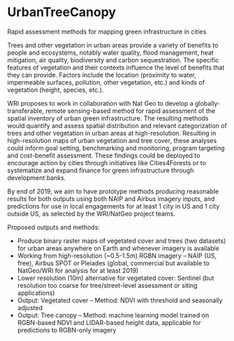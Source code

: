 # UrbanTreeCanopy

Rapid assessment methods for mapping green infrastructure in cities

Trees and other vegetation in urban areas provide a variety of benefits to people and ecosystems, notably water quality, flood management, heat mitigation, air quality, biodiversity and carbon sequestration.  The specific features of vegetation and their contexts influence the level of benefits that they can provide. Factors include the location (proximity to water, impermeable surfaces, pollution, other vegetation, etc.) and kinds of vegetation (height, species, etc.).   

WRI proposes to work in collaboration with Nat Geo to develop a globally-transferable, remote sensing-based method for rapid assessment of the spatial inventory of urban green infrastructure. The resulting methods would quantify and assess spatial distribution and relevant categorization of trees and other vegetation in urban areas at high-resolution.  Resulting in high-resolution maps of urban vegetation and tree cover, these analyses could inform goal setting, benchmarking and monitoring, program targeting and cost-benefit assessment. These findings could be deployed to encourage action by cities through initiatives like Cities4Forests or to systematize and expand finance for green infrastructure through development banks. 

By end of 2019, we aim to have prototype methods producing reasonable results for both outputs using both NAIP and Airbus imagery inputs, and predictions for use in local engagements for at least 1 city in US and 1 city outside US, as selected by the WRI/NatGeo project teams.


Proposed outputs and methods:

- Produce binary raster maps of vegetated cover and trees (two datasets) for urban areas anywhere on Earth and whenever imagery is available
- Working from high-resolution (~0.5-1.5m) RGBN imagery – NAIP (US, free), Airbus SPOT or Pleiades (global, commercial but available to NatGeo/WRI for analysis for at least 2019)
- Lower resolution (10m) alternative for vegetated cover: Sentinel (but resolution too coarse for tree/street-level assessment or siting applications)
- Output: Vegetated cover – Method: NDVI with threshold and seasonally adjusted
- Output: Tree canopy – Method: machine learning model trained on RGBN-based NDVI and LIDAR-based height data, applicable for predictions to RGBN-only imagery

 
